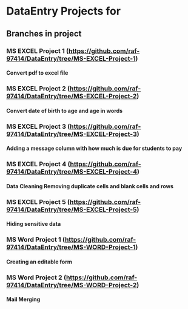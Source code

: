# DataEntry Projects for 
## Branches in project 
### MS EXCEL Project 1 (https://github.com/raf-97414/DataEntry/tree/MS-EXCEL-Project-1)
#### Convert pdf to excel file 

### MS EXCEL Project 2 (https://github.com/raf-97414/DataEntry/tree/MS-EXCEL-Project-2)
#### Convert date of birth to age and age in words

### MS EXCEL Project 3 (https://github.com/raf-97414/DataEntry/tree/MS-EXCEL-Project-3)
#### Adding a message column with how much is due for students to pay 

### MS EXCEL Project 4 (https://github.com/raf-97414/DataEntry/tree/MS-EXCEL-Project-4)
#### Data Cleaning Removing duplicate cells and blank cells and rows 

### MS EXCEL Project 5 (https://github.com/raf-97414/DataEntry/tree/MS-EXCEL-Project-5)
#### Hiding sensitive data

### MS Word Project 1 (https://github.com/raf-97414/DataEntry/tree/MS-WORD-Project-1)
#### Creating an editable form 

### MS Word Project 2 (https://github.com/raf-97414/DataEntry/tree/MS-WORD-Project-2)
#### Mail Merging 
